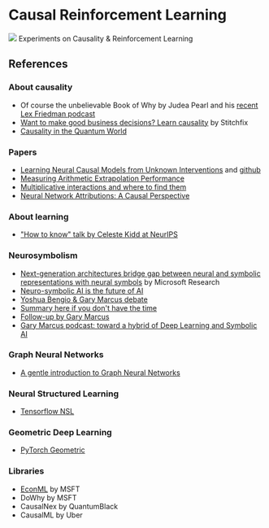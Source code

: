 # Causal Reinforcement Learning
![](https://i.ytimg.com/vi/hHBVJp2VQ50/maxresdefault.jpg)
Experiments on Causality &amp; Reinforcement Learning

## References

### About causality
- Of course the unbelievable Book of Why by Judea Pearl and his [recent Lex Friedman podcast](https://www.youtube.com/watch?v=pEBI0vF45ic)
- [Want to make good business decisions? Learn causality](https://multithreaded.stitchfix.com/blog/2019/12/19/good-marketing-decisions/) by Stitchfix
- [Causality in the Quantum World](https://physics.aps.org/articles/v10/86)

### Papers
- [Learning Neural Causal Models from Unknown Interventions](https://arxiv.org/pdf/1910.01075.pdf) and [github](https://github.com/nke001/causal_learning_unknown_interventions)
- [Measuring Arithmetic Extrapolation Performance](https://arxiv.org/pdf/1910.01888.pdf)
- [Multiplicative interactions and where to find them](https://openreview.net/pdf?id=rylnK6VtDH)
- [Neural Network Attributions: A Causal Perspective](https://arxiv.org/pdf/1902.02302.pdf)

### About learning
- ["How to know" talk by Celeste Kidd at NeurIPS](https://slideslive.com/38922287/how-to-know)

### Neurosymbolism
- [Next-generation architectures bridge gap between neural and symbolic representations with neural symbols](https://www.microsoft.com/en-us/research/blog/next-generation-architectures-bridge-gap-between-neural-and-symbolic-representations-with-neural-symbols/) by Microsoft Research
- [Neuro-symbolic AI is the future of AI](https://www.digitaltrends.com/cool-tech/neuro-symbolic-ai-the-future/)
- [Yoshua Bengio & Gary Marcus debate](https://www.youtube.com/watch?v=EeqwFjqFvJA)
- [Summary here if you don't have the time](https://www.zdnet.com/article/devils-in-the-details-in-bengio-marcus-ai-debate/)
- [Follow-up by Gary Marcus](https://medium.com/@GaryMarcus/deep-learning-science-engineering-research-and-terminology-292a747a94d3)
- [Gary Marcus podcast: toward a hybrid of Deep Learning and Symbolic AI](https://www.youtube.com/watch?v=vNOTDn3D_RI)

### Graph Neural Networks
- [A gentle introduction to Graph Neural Networks](https://medium.com/@BorisAKnyazev/tutorial-on-graph-neural-networks-for-computer-vision-and-beyond-part-1-3d9fada3b80d)

### Neural Structured Learning
- [Tensorflow NSL](https://tensorflow.org/neural_structured_learning)

### Geometric Deep Learning
- [PyTorch Geometric](https://pytorch-geometric.readthedocs.io/en/latest/)

### Libraries
- [EconML](https://github.com/Microsoft/EconML) by MSFT
- DoWhy by MSFT
- CausalNex by QuantumBlack
- CausalML by Uber